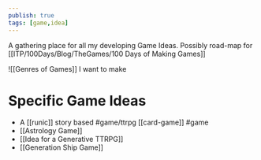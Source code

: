 ```yaml
---
publish: true
tags: [game,idea]
---
```


A gathering place for all my developing Game Ideas.
Possibly road-map for [[ITP/100Days/Blog/TheGames/100 Days of Making Games]]

![[Genres of Games]] I want to make
 
# Specific Game Ideas
- A [[runic]] story based #game/ttrpg [[card-game]] #game 
- [[Astrology Game]]
- [[Idea for a Generative TTRPG]]
- [[Generation Ship Game]]
